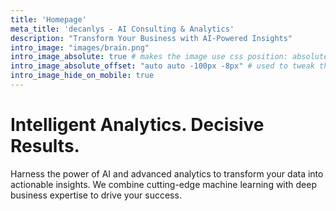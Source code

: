 ```yaml
---
title: 'Homepage'
meta_title: 'decanlys - AI Consulting & Analytics'
description: "Transform Your Business with AI-Powered Insights"
intro_image: "images/brain.png"
intro_image_absolute: true # makes the image use css position: absolute; so it looks "offset". It's a visual effect that might not always look good depending on the image you use.
intro_image_absolute_offset: "auto auto -100px -8px" # used to tweak the positioning of the absolute image if enabled above
intro_image_hide_on_mobile: true
---
```


# Intelligent Analytics. Decisive Results.

Harness the power of AI and advanced analytics to transform your data into actionable insights. We combine cutting-edge machine learning with deep business expertise to drive your success.